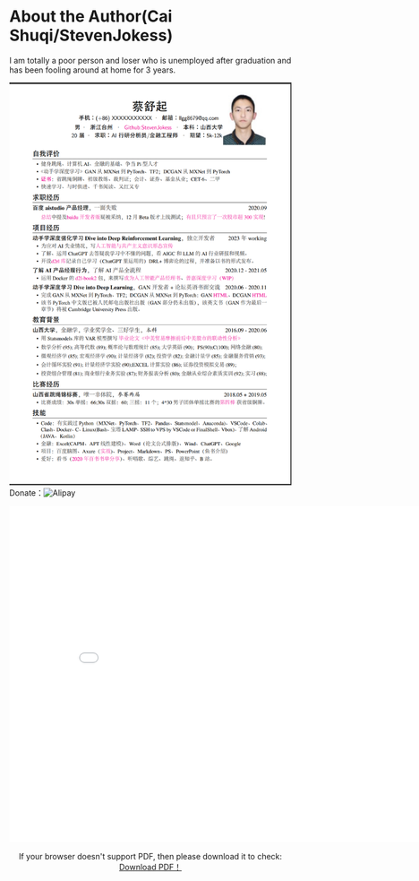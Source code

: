 # About the Author(Cai Shuqi/StevenJokess)

I am totally a poor person and loser who is unemployed after graduation and has been fooling around at home for 3 years.

![蔡舒起-Resume](../img/蔡舒起-简历.png)
Donate：![Alipay](../img/收.jpg)

<center>
  <embed src="../img/蔡舒起_简历_no_phone.pdf" type="application/pdf" width="850" height="600">
    <p>If your browser doesn't support PDF, then please download it to check:
      <a href="../img/蔡舒起_简历_no_phone.pdf">Download PDF！
      </a>
          </p>
  </embed>
</center>
